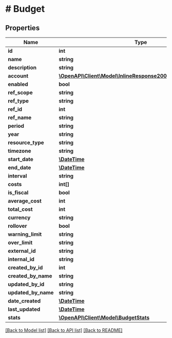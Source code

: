 # # Budget

## Properties

Name | Type | Description | Notes
------------ | ------------- | ------------- | -------------
**id** | **int** |  | [optional]
**name** | **string** |  | [optional]
**description** | **string** |  | [optional]
**account** | [**\OpenAPI\Client\Model\InlineResponse20040AppDeployInstance**](InlineResponse20040AppDeployInstance.md) |  | [optional]
**enabled** | **bool** |  | [optional]
**ref_scope** | **string** |  | [optional]
**ref_type** | **string** |  | [optional]
**ref_id** | **int** |  | [optional]
**ref_name** | **string** |  | [optional]
**period** | **string** |  | [optional]
**year** | **string** |  | [optional]
**resource_type** | **string** |  | [optional]
**timezone** | **string** |  | [optional]
**start_date** | [**\DateTime**](\DateTime.md) |  | [optional]
**end_date** | [**\DateTime**](\DateTime.md) |  | [optional]
**interval** | **string** |  | [optional]
**costs** | **int[]** |  | [optional]
**is_fiscal** | **bool** |  | [optional]
**average_cost** | **int** |  | [optional]
**total_cost** | **int** |  | [optional]
**currency** | **string** |  | [optional]
**rollover** | **bool** |  | [optional]
**warning_limit** | **string** |  | [optional]
**over_limit** | **string** |  | [optional]
**external_id** | **string** |  | [optional]
**internal_id** | **string** |  | [optional]
**created_by_id** | **int** |  | [optional]
**created_by_name** | **string** |  | [optional]
**updated_by_id** | **string** |  | [optional]
**updated_by_name** | **string** |  | [optional]
**date_created** | [**\DateTime**](\DateTime.md) |  | [optional]
**last_updated** | [**\DateTime**](\DateTime.md) |  | [optional]
**stats** | [**\OpenAPI\Client\Model\BudgetStats**](BudgetStats.md) |  | [optional]

[[Back to Model list]](../../README.md#models) [[Back to API list]](../../README.md#endpoints) [[Back to README]](../../README.md)
